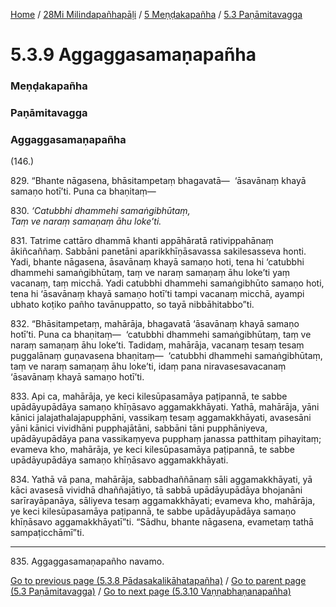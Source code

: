 
[Home](/) / [28Mi Milindapañhapāḷi](../../../28Mi.md) / [5 Meṇḍakapañha](../../5.md) / [5.3 Paṇāmitavagga](../5.3.md)

# 5.3.9 Aggaggasamaṇapañha

### Meṇḍakapañha

### Paṇāmitavagga

### Aggaggasamaṇapañha

(146.)

829\. “Bhante nāgasena, bhāsitampetaṃ bhagavatā—  ‘āsavānaṃ khayā samaṇo hotī’ti. Puna ca bhaṇitaṃ—

830\. _‘Catubbhi dhammehi samaṅgibhūtaṃ,_  
_Taṃ ve naraṃ samaṇaṃ āhu loke’ti._  


831\. Tatrime cattāro dhammā khanti appāhāratā rativippahānaṃ ākiñcaññaṃ. Sabbāni panetāni aparikkhīṇāsavassa sakilesasseva honti. Yadi, bhante nāgasena, āsavānaṃ khayā samaṇo hoti, tena hi ‘catubbhi dhammehi samaṅgibhūtaṃ, taṃ ve naraṃ samaṇaṃ āhu loke’ti yaṃ vacanaṃ, taṃ micchā. Yadi catubbhi dhammehi samaṅgibhūto samaṇo hoti, tena hi ‘āsavānaṃ khayā samaṇo hotī’ti tampi vacanaṃ micchā, ayampi ubhato koṭiko pañho tavānuppatto, so tayā nibbāhitabbo”ti.

832\. “Bhāsitampetaṃ, mahārāja, bhagavatā ‘āsavānaṃ khayā samaṇo hotī’ti. Puna ca bhaṇitaṃ—  ‘catubbhi dhammehi samaṅgibhūtaṃ, taṃ ve naraṃ samaṇaṃ āhu loke’ti. Tadidaṃ, mahārāja, vacanaṃ tesaṃ tesaṃ puggalānaṃ guṇavasena bhaṇitaṃ—  ‘catubbhi dhammehi samaṅgibhūtaṃ, taṃ ve naraṃ samaṇaṃ āhu loke’ti, idaṃ pana niravasesavacanaṃ ‘āsavānaṃ khayā samaṇo hotī’ti.

833\. Api ca, mahārāja, ye keci kilesūpasamāya paṭipannā, te sabbe upādāyupādāya samaṇo khīṇāsavo aggamakkhāyati. Yathā, mahārāja, yāni kānici jalajathalajapupphāni, vassikaṃ tesaṃ aggamakkhāyati, avasesāni yāni kānici vividhāni pupphajātāni, sabbāni tāni pupphāniyeva, upādāyupādāya pana vassikaṃyeva pupphaṃ janassa patthitaṃ pihayitaṃ; evameva kho, mahārāja, ye keci kilesūpasamāya paṭipannā, te sabbe upādāyupādāya samaṇo khīṇāsavo aggamakkhāyati.

834\. Yathā vā pana, mahārāja, sabbadhaññānaṃ sāli aggamakkhāyati, yā kāci avasesā vividhā dhaññajātiyo, tā sabbā upādāyupādāya bhojanāni sarīrayāpanāya, sāliyeva tesaṃ aggamakkhāyati; evameva kho, mahārāja, ye keci kilesūpasamāya paṭipannā, te sabbe upādāyupādāya samaṇo khīṇāsavo aggamakkhāyatī”ti. “Sādhu, bhante nāgasena, evametaṃ tathā sampaṭicchāmī”ti.

---

835\. Aggaggasamaṇapañho navamo.



[Go to previous page (5.3.8 Pādasakalikāhatapañha)](5.3.8.md) / [Go to parent page (5.3 Paṇāmitavagga)](../5.3.md) / [Go to next page (5.3.10 Vaṇṇabhaṇanapañha)](5.3.10.md)


